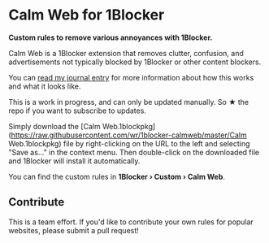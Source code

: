 # Calm Web for 1Blocker
__Custom rules to remove various annoyances with 1Blocker.__

Calm Web is a 1Blocker extension that removes clutter, confusion, and advertisements not typically blocked by 1Blocker or other content blockers.

You can [read my journal entry](http://hi@wells.ee/journal/2020-04-21-1blocker-custom-rules/) for more information about how this works and what it looks like.

This is a work in progress, and can only be updated manually. So ★ the repo if you want to subscribe to updates.

Simply download the [Calm Web.1blockpkg](https://raw.githubusercontent.com/wr/1blocker-calmweb/master/Calm Web.1blockpkg) file by right-clicking on the URL to the left and selecting "Save as…" in the context menu. Then double-click on the downloaded file and 1Blocker will install it automatically.

You can find the custom rules in **1Blocker &rsaquo; Custom &rsaquo; Calm Web**.

## Contribute
This is a team effort. If you'd like to contribute your own rules for popular websites, please submit a pull request!